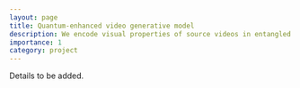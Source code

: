 ```yaml
---
layout: page
title: Quantum-enhanced video generative model
description: We encode visual properties of source videos in entangled quantum state whose readout properties are used to cut and combine the videos into one.
importance: 1
category: project
---
```


Details to be added.
